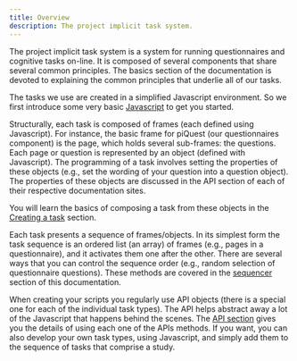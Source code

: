 ```yaml
---
title: Overview
description: The project implicit task system.
---
```


The project implicit task system is a system for running questionnaires and cognitive tasks on-line. It is composed of several components that share several common principles. The basics section of the documentation is devoted to explaining the common principles that underlie all of our tasks.

The tasks we use are created in a simplified Javascript environment. So we first introduce some very basic [Javascript](javascript.html) to get you started.

Structurally, each task is composed of frames (each defined using Javascript). For instance, the basic frame for piQuest (our questionnaires component) is the page, which holds several sub-frames: the questions. Each page or question is represented by an object (defined with Javascript). The programming of a task involves setting the properties of these objects (e.g., set the wording of your question into a question object). The properties of these objects are discussed in the API section of each of their respective documentation sites.

You will learn the basics of composing a task from these objects in the [Creating a task](create.html) section.

Each task presents a sequence of frames/objects. In its simplest form the task sequence is an ordered list (an array) of frames (e.g., pages in a questionnaire), and it activates them one after the other. There are several ways that you can control the sequence order (e.g., random selection of questionnaire questions). These methods are covered in the [sequencer](sequencer.html) section of this documentation.

When creating your scripts you regularly use API objects (there is a special one for each of the individual task types). The API helps abstract away a lot of the Javascript that happens behind the scenes. The [API section](#API.html) gives you the details of using each one of the APIs methods. If you want, you can also develop your own task types, using Javascript, and simply add them to the sequence of tasks that comprise a study.